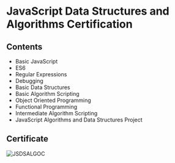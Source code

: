 # JavaScript Data Structures and Algorithms Certification

## Contents

- Basic JavaScript
- ES6
- Regular Expressions
- Debugging
- Basic Data Structures
- Basic Algorithm Scripting
- Object Oriented Programming
- Functional Programming
- Intermediate Algorithm Scripting
- JavaScript Algorithms and Data Structures Project

## Certificate

![JSDSALGOC]()

